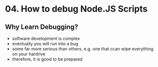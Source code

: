 # 04. How to debug Node.JS Scripts

## Why Learn Debugging?

- software development is complex
- eventually you will run into a bug
- some far more serious than others, e.g. one that ccan wipe everything on your hardrive
- therefore, it is good to be prepared
